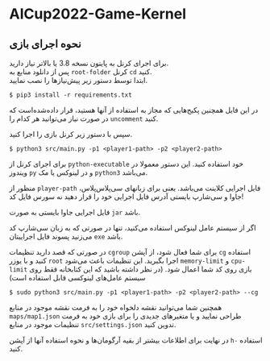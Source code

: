 # AICup2022-Game-Kernel

## نحوه اجرای بازی

برای اجرای کرنل به پایتون نسخه 3.8 یا بالاتر نیاز دارید.  
پس از دانلود منابع به `root-folder` کرنل `cd` کنید.  
ابتدا توسط دستور زیر پیش‌نیازها را نصب نمایید.

```
$ pip3 install -r requirements.txt
```

در این فایل همچنین پکیج‌هایی که مجاز به استفاده از آنها هستید، قرار داده‌شده‌است که در صورت نیاز می‌توانید هر کدام را `uncomment` کنید.

سپس با دستور زیر کرنل بازی را اجرا کنید.

```
$ python3 src/main.py -p1 <player1-path> -p2 <player2-path>
```

برای اجرای کرنل از `python-executable` خود استفاده کنید. این دستور معمولا در ویندوز `py` و در لینوکس یا مک `python3` می‌باشد.

منظور از `player-path` فایل اجرایی کلاینت می‌باشد. یعنی برای زبانهای سی‌پلاس‌پلاس، جاوا و سی‌شارپ بایستی آدرس فایل اجرایی خود را قرار دهید نه سورس فایل کد!

فایل اجرایی جاوا بایستی به صورت `jar` باشد.

اگر از سیستم عامل لینوکس استفاده می‌کنید، تنها در صورتی که به زبان سی‌شارپ کد می‌زنید پسوند فایل اجراییتان `exe` باشد.

در صورتی که قصد دارید تنظیمات `cgroup` برای شما فعال شود، از آپشن `cg` استفاده کنید و با یوزر `root` اجرا بگیرید.
این تنظیمات باعث می‌شود `memory-limit` و `cpu-limit` بازی روی کد شما اعمال شود.
(در نظر داشته باشید که این کتابخانه فقط روی سیستم عامل‌های لینوکسی قابل استفاده است)

```
$ sudo python3 src/main.py -p1 <player1-path> -p2 <player2-path> --cg
```

همچنین شما می‌توانید نقشه دلخواه خود را به فرمت نقشه موجود در منابع `maps/map1.json` طراحی نمایید و یا متغیرهای جدیدی را برای بازی خود به فرمت تنظیمات موجود در منابع `src/settings.json` تدوین کنید.

در نهایت برای اطلاعات بیشتر از بقیه آرگومان‌ها و نحوه استفاده آنها از آپشن `h-` استفاده کنید.
